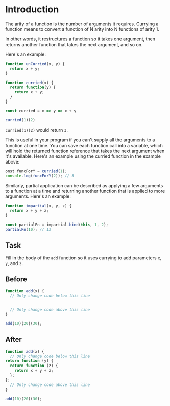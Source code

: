 # Introduction

The arity of a function is the number of arguments it requires. Currying a function means to convert a function of N arity into N functions of arity 1.

In other words, it restructures a function so it takes one argument, then returns another function that takes the next argument, and so on.

Here's an example:
```javascript
function unCurried(x, y) {
  return x + y;
}

function curried(x) {
  return function(y) {
    return x + y;
  }
}

const curried = x => y => x + y

curried(1)(2)
```
`curried(1)(2)` would return `3`.

This is useful in your program if you can't supply all the arguments to a function at one time. You can save each function call into a variable, which will hold the returned function reference that takes the next argument when it's available. Here's an example using the curried function in the example above:
```javascript
onst funcForY = curried(1);
console.log(funcForY(2)); // 3
```
Similarly, partial application can be described as applying a few arguments to a function at a time and returning another function that is applied to more arguments. Here's an example:
```javascript
function impartial(x, y, z) {
  return x + y + z;
}

const partialFn = impartial.bind(this, 1, 2);
partialFn(10); // 13
```

## Task 

Fill in the body of the `add` function so it uses currying to add parameters `x`, `y`, and `z`.

## Before

```javascript
function add(x) {
  // Only change code below this line


  // Only change code above this line
}

add(10)(20)(30);
```

## After

```javascript
function add(x) {
  // Only change code below this line
return function (y) {
  return function (z) {
    return x + y + z;
  };  
};
  // Only change code above this line
}

add(10)(20)(30);
```
